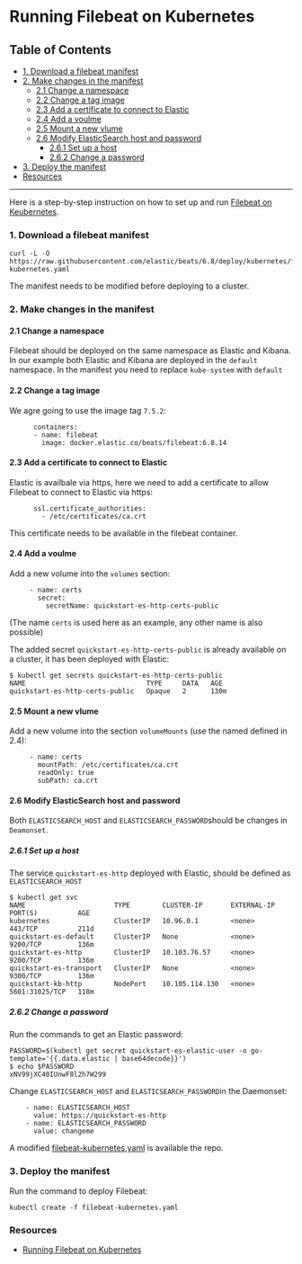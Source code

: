 # Running Filebeat on Kubernetes
## Table of Contents  
* [1. Download a filebeat manifest](#1-Download-a-filebeat-manifest)
* [2. Make changes in the manifest](#2-Make-changes-in-the-manifest)
     * [2.1 Change a namespace](#21-Change-a-namespace)
     * [2.2 Change a tag image](#22-Change-a-tag-image)
     * [2.3 Add a certificate to connect to Elastic](#23-Add-a-certificate-to-connect-to-Elastic)
     * [2.4 Add a voulme](#24-Add-a-voulme)
     * [2.5 Mount a new vlume](#25-Mount-a-new-vlume)
     * [2.6 Modify ElasticSearch host and password](#26-Modify-ElasticSearch-host-and-password)
        * [2.6.1 Set up a host](#261-Set-up-a-host)
        * [2.6.2 Change a password](#262-Change-a-password)
* [3. Deploy the manifest](#3-Deploy-the-manifest)
* [Resources](#resources)

---
Here is  a step-by-step instruction on how to set up and run [Filebeat on Keubernetes](https://www.elastic.co/guide/en/beats/filebeat/6.8/running-on-kubernetes.html).


### 1. Download a filebeat manifest

```
curl -L -O https://raw.githubusercontent.com/elastic/beats/6.8/deploy/kubernetes/filebeat-kubernetes.yaml
```
The manifest needs to be modified before deploying to a cluster.


### 2. Make changes in the manifest

#### 2.1 Change a namespace

Filebeat should be deployed on the same namespace as Elastic and Kibana. In our example both Elastic and Kibana are deployed in the `default` namespace. 
In the manifest you need to replace `kube-system` with `default`

#### 2.2 Change a tag image
We agre going to use the image tag `7.5.2`:
```
      containers:
      - name: filebeat
        image: docker.elastic.co/beats/filebeat:6.8.14
```

#### 2.3 Add a certificate to connect to Elastic
Elastic is availbale via https, here we need to add a certificate to allow Filebeat to connect to Elastic via https:
```
      ssl.certificate_authorities:
        - /etc/certificates/ca.crt 
```
This certificate needs to be available in the filebeat container.


#### 2.4 Add a voulme
Add a new volume into the `volumes` section:
```
     - name: certs
       secret:
         secretName: quickstart-es-http-certs-public
```
(The name `certs` is used here as an example, any other name is also possible)

The added secret `quickstart-es-http-certs-public` is already available on a cluster, it has been deployed with Elastic:
```
$ kubectl get secrets quickstart-es-http-certs-public
NAME                              TYPE     DATA   AGE
quickstart-es-http-certs-public   Opaque   2      130m
```

#### 2.5 Mount a new vlume
Add a new volume into the section `volumeMounts` (use the named defined in 2.4):
```
     - name: certs
       mountPath: /etc/certificates/ca.crt
       readOnly: true
       subPath: ca.crt
```

#### 2.6 Modify ElasticSearch host and password
Both `ELASTICSEARCH_HOST` and `ELASTICSEARCH_PASSWORD`should be changes in `Deamonset`.

##### 2.6.1 Set up a host
The service `quickstart-es-http` deployed with Elastic, should be defined as `ELASTICSEARCH_HOST`

```
$ kubectl get svc
NAME                      TYPE        CLUSTER-IP       EXTERNAL-IP   PORT(S)          AGE
kubernetes                ClusterIP   10.96.0.1        <none>        443/TCP          211d
quickstart-es-default     ClusterIP   None             <none>        9200/TCP         136m
quickstart-es-http        ClusterIP   10.103.76.57     <none>        9200/TCP         136m
quickstart-es-transport   ClusterIP   None             <none>        9300/TCP         136m
quickstart-kb-http        NodePort    10.105.114.130   <none>        5601:31025/TCP   118m
```

##### 2.6.2 Change a password
Run the commands to get an Elastic password:
```
PASSWORD=$(kubectl get secret quickstart-es-elastic-user -o go-template='{{.data.elastic | base64decode}}')
$ echo $PASSWORD
xNV99jXC40IUnwF8l2h7W299
```

Change `ELASTICSEARCH_HOST` and `ELASTICSEARCH_PASSWORD`in the Daemonset:

```
    - name: ELASTICSEARCH_HOST
      value: https://quickstart-es-http
    - name: ELASTICSEARCH_PASSWORD
      value: changeme
```
A modified [filebeat-kubernetes.yaml](https://github.com/ebd622/k8s-samples/blob/main/filebeat/filebeat-kubernetes.yaml) is available the repo.

### 3. Deploy the manifest
Run the command to deploy Filebeat:
```
kubectl create -f filebeat-kubernetes.yaml
```

### Resources
* [Running Filebeat on Kubernetes](https://www.elastic.co/guide/en/beats/filebeat/6.8/running-on-kubernetes.html)

